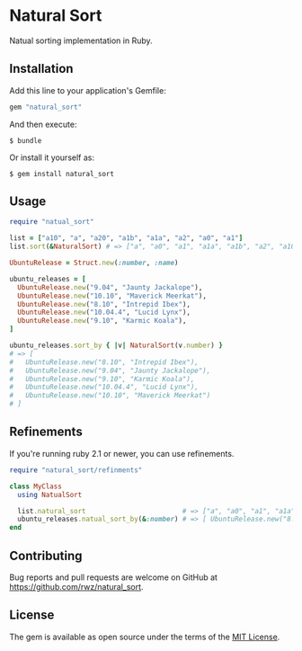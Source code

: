 # Natural Sort

Natual sorting implementation in Ruby.

## Installation

Add this line to your application's Gemfile:

```ruby
gem "natural_sort"
```

And then execute:

    $ bundle

Or install it yourself as:

    $ gem install natural_sort

## Usage

```ruby
require "natual_sort"

list = ["a10", "a", "a20", "a1b", "a1a", "a2", "a0", "a1"]
list.sort(&NaturalSort) # => ["a", "a0", "a1", "a1a", "a1b", "a2", "a10", "a20"]
```

```ruby
UbuntuRelease = Struct.new(:number, :name)

ubuntu_releases = [
  UbuntuRelease.new("9.04", "Jaunty Jackalope"),
  UbuntuRelease.new("10.10", "Maverick Meerkat"),
  UbuntuRelease.new("8.10", "Intrepid Ibex"),
  UbuntuRelease.new("10.04.4", "Lucid Lynx"),
  UbuntuRelease.new("9.10", "Karmic Koala"),
]

ubuntu_releases.sort_by { |v| NaturalSort(v.number) }
# => [
#   UbuntuRelease.new("8.10", "Intrepid Ibex"),
#   UbuntuRelease.new("9.04", "Jaunty Jackalope"),
#   UbuntuRelease.new("9.10", "Karmic Koala"),
#   UbuntuRelease.new("10.04.4", "Lucid Lynx"),
#   UbuntuRelease.new("10.10", "Maverick Meerkat")
# ]
```

## Refinements

If you're running ruby 2.1 or newer, you can use refinements.

```ruby
require "natural_sort/refinments"

class MyClass
  using NatualSort

  list.natural_sort                        # => ["a", "a0", "a1", "a1a"...
  ubuntu_releases.natual_sort_by(&:number) # => [ UbuntuRelease.new("8.10"...
end
```

## Contributing

Bug reports and pull requests are welcome on GitHub at
https://github.com/rwz/natural_sort.


## License

The gem is available as open source under the terms of the [MIT
License](http://opensource.org/licenses/MIT).

